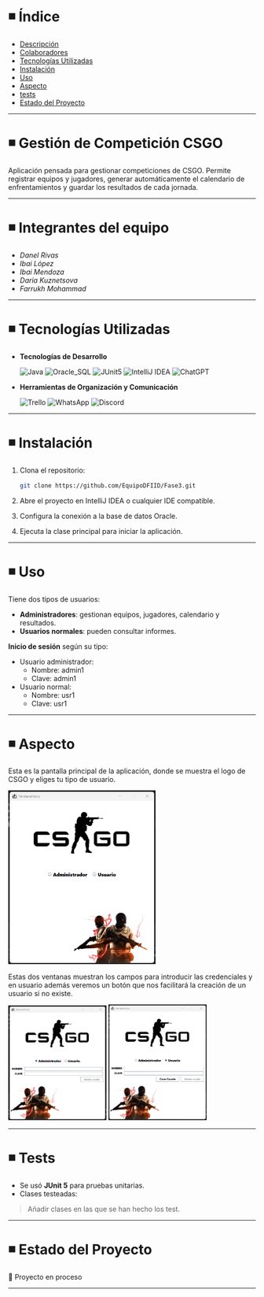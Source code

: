 # ◾ Índice

- [Descripción](#descripcion)
- [Colaboradores](#integrantes)
- [Tecnologías Utilizadas](#tecnologias)
- [Instalación](#instalacion)
- [Uso](#uso)
- [Aspecto](#aspecto)
- [tests](#tests)
- [Estado del Proyecto](#estado)

---

<h1 id="descripcion">◾ Gestión de Competición CSGO</h1>

Aplicación pensada para gestionar competiciones de CSGO. Permite registrar equipos y jugadores, generar automáticamente el calendario de enfrentamientos y guardar los resultados de cada jornada.

---

<h1 id="integrantes">◾ Integrantes del equipo</h1>

- *Danel Rivas* 
- *Ibai López* 
- *Ibai Mendoza*
- *Daria Kuznetsova*  
- *Farrukh Mohammad*

---

<h1 id="tecnologias">◾ Tecnologías Utilizadas</h1>

-  **Tecnologías de Desarrollo**

    ![Java](https://img.shields.io/badge/Java-white?logo=coffeescript&logoColor=black&color=white)
    ![Oracle_SQL](https://img.shields.io/badge/Oracle_SQL-white?logo=liquibase&logoColor=black&color=white)
    ![JUnit5](https://img.shields.io/badge/JUnit5-white?logo=jekyll&logoColor=black&color=white)
    ![IntelliJ IDEA](https://img.shields.io/badge/IntelliJ_IDEA-white?logo=intellijidea&logoColor=black&color=white)
    ![ChatGPT](https://img.shields.io/badge/ChatGPT-white?logo=openai&logoColor=black&color=white)

-  **Herramientas de Organización y Comunicación**

    ![Trello](https://img.shields.io/badge/Trello-white?logo=trello&logoColor=black&color=white)
    ![WhatsApp](https://img.shields.io/badge/WhatsApp-white?logo=whatsapp&logoColor=black&color=white)
    ![Discord](https://img.shields.io/badge/Discord-white?logo=discord&logoColor=black&color=white)

---

<h1 id="instalacion">◾ Instalación</h1>

1. Clona el repositorio:
   ```bash
   git clone https://github.com/EquipoDFIID/Fase3.git
   ```

2. Abre el proyecto en IntelliJ IDEA o cualquier IDE compatible.

3. Configura la conexión a la base de datos Oracle.

4. Ejecuta la clase principal para iniciar la aplicación.

---

<h1 id="uso">◾ Uso</h1>

Tiene dos tipos de usuarios:

- **Administradores**: gestionan equipos, jugadores, calendario y resultados.
- **Usuarios normales**: pueden consultar informes.

**Inicio de sesión** según su tipo:
- Usuario administrador:
  - Nombre: admin1
  - Clave: admin1
- Usuario normal:
  - Nombre: usr1
  - Clave: usr1

---

<h1 id="aspecto">◾ Aspecto</h1>

Esta es la pantalla principal de la aplicación, donde se muestra el logo de CSGO y eliges tu tipo de usuario.

  <img src="readmeImg/ventanaInicio.png" alt="Pantalla principal" width="300"/>

Estas dos ventanas muestran los campos para introducir las credenciales y en usuario además veremos un botón que nos facilitará la creación de un usuario si no existe.

  <img src="readmeImg/inicioAdmin.png" alt="Selección de usuario" width="200"/>  <img src="readmeImg/inicioUsr.png" alt="Selección de usuario" width="200"/>



---

<h1 id="tests">◾ Tests</h1>

- Se usó **JUnit 5** para pruebas unitarias.
- Clases testeadas:
> Añadir clases en las que se han hecho los test.

---

<h1 id="estado">◾ Estado del Proyecto</h1>

🚀 Proyecto en proceso

---








